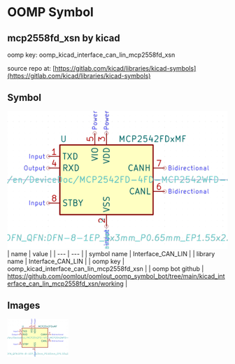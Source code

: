 # OOMP Symbol  
## mcp2558fd_xsn  by kicad  
  
oomp key: oomp_kicad_interface_can_lin_mcp2558fd_xsn  
  
source repo at: [https://gitlab.com/kicad/libraries/kicad-symbols](https://gitlab.com/kicad/libraries/kicad-symbols)  
## Symbol  
  
[![working.png](working_600.png)](working.png)  
| name | value | 
| --- | --- | 
| symbol name | Interface_CAN_LIN | 
| library name | Interface_CAN_LIN | 
| oomp key | oomp_kicad_interface_can_lin_mcp2558fd_xsn | 
| oomp bot github | https://github.com/oomlout/oomlout_oomp_symbol_bot/tree/main/kicad_interface_can_lin_mcp2558fd_xsn/working | 
## Images  
  
[![working.png](working_140.png)](working.png)  
